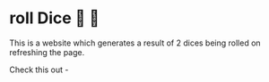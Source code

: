# roll Dice 🎲 🚩

This is a website which generates a result of 2 dices being rolled on refreshing the page.

Check this out - 
